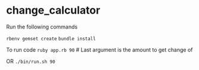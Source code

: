 # change_calculator
Run the following commands

`rbenv gemset create`
`bundle install`

To run code
`ruby app.rb 90` # Last argument is the amount to get change of

OR
`./bin/run.sh 90`
